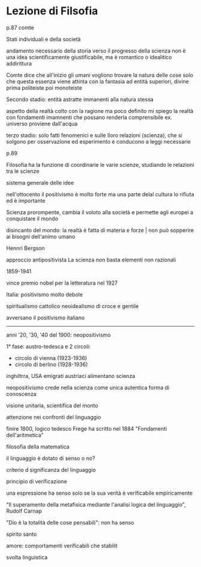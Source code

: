 # Lezione di Filsofia

p.87 comte

Stati individuali e della società

andamento necessario della storia verso il progresso della scienza non è una idea scientificamente giustificabile, ma è romantico o idealitico addirittura

Comte dice che all'inizio gli umani vogliono trovare la natura delle cose
solo che questa essenza viene attinta con la fantasia ad entità superiori, divine
prima politeiste poi monoteiste

Secondo stadio: entità astratte immanenti alla natura stessa

aspetto della realtà colto con la ragione ma poco definito
mi spiego la realtà con fondamenti imamnenti che possano renderla comprensibile
ex. universo proviene dall'acqua

terzo stadio: solo fatti fenomenici e sulle lloro relazioni (scienza), che si solgono per osservazione ed esperimento e conducono a leggi necessarie

p.89

Filosofia ha la funzione di coordinarie le varie scienze, studiando le relazioni tra le scienze

sistema generale delle idee 

nell'ottocento il positivismo è molto forte ma una parte delal cultura lo rifiuta ed è importante

Scienza prorompente, cambia il voloto alla società e permette agli europei a conquistare il mondo

disincanto del mondo: la realtà è fatta di materia e forze | non può sopperire ai bisogni dell'animo umano

Hennrì Bergson 

approccio antipositivista
La scienza non basta
elementi non razionali

1859-1941

vince premio nobel per la letteratura nel 1927


Italia: positivismo molto debole


spiritualismo cattolico
neoidealismo di croce e gentile

avversano il positivismo italiano


---

anni '20, '30, '40 del 1900: neopositivismo

1° fase: austro-tedesca
e 2 circoli:
* circolo di vienna (1923-1936)
* circolo di berlino (1928-1936)


inghiltrra, USA
emigrati austriaci alimentano scienza

neopositivismo crede nella scienza come unica autentica forma di conoscenza

visione unitaria, scientifica del monto

attenzione nei confronti del linguaggio


finire 1800, logico tedesco Frege ha scritto nel 1884 "Fondamenti dell'aritmetica"

filosofia della matematica

il linguaggio è dotato di senso o no?

criterio d significanza del linguaggio


principio di verificazione

una espressione ha senso solo se la sua verità è verificabile empiricamente


"Il superamento della metafisica mediante l'analisi logica del linguaggio", Rudolf Carnap


"Dio è la totalità delle cose pensabili": non ha senso

spirito santo

amore: comportamenti verificabili che stabilit

svolta linguistica

<!--stackedit_data:
eyJoaXN0b3J5IjpbLTE1MzM0MDM1NV19
-->